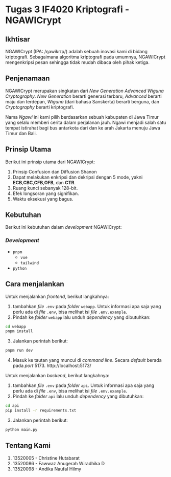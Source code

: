 # Tugas 3 IF4020 Kriptografi - NGAWICrypt

## Ikhtisar
NGAWICrypt (IPA: /ŋawikrɪp/) adalah sebuah inovasi kami di bidang kriptografi. Sebagaimana algoritma kriptografi pada umumnya, NGAWICrypt mengenkripsi pesan sehingga tidak mudah dibaca oleh pihak ketiga. 

## Penjenamaan
NGAWICrypt merupakan singkatan dari *New Generation Advanced Wiguna Cryptography*. *New Generation* berarti generasi terbaru, *Advanced* berarti maju dan terdepan, *Wiguna* (dari bahasa Sanskerta) berarti berguna, dan *Cryptography* berarti kriptografi.

Nama *Ngawi* ini kami pilih berdasarkan sebuah kabupaten di Jawa Timur yang selalu memberi cerita dalam perjalanan jauh. Ngawi menjadi salah satu tempat istirahat bagi bus antarkota dari dan ke arah Jakarta menuju Jawa Timur dan Bali.

## Prinsip Utama
Berikut ini prinsip utama dari NGAWICrypt:

1. Prinsip Confusion dan Diffusion Shanon
2. Dapat melakukan enkripsi dan dekripsi dengan 5 mode, yakni **ECB**,**CBC**,**CFB**,**OFB**, dan **CTR**.
3. Ruang kunci sebanyak 128-bit.
4. Efek longsoran yang signifikan.
5. Waktu eksekusi yang bagus.

## Kebutuhan
Berikut ini kebutuhan dalam *development* NGAWICrypt:
### *Development*
- `pnpm`
  - `vue`
  - `tailwind`
- `python`

## Cara menjalankan
Untuk menjalankan _frontend_, berikut langkahnya:
1. tambahkan _file_ `.env` pada _folder_ `webapp`. Untuk informasi apa saja yang perlu ada di _file_ `.env`, bisa melihat isi _file_ `.env.example`.
2. Pindah ke _folder_ `webapp` lalu unduh _dependency_ yang dibutuhkan:
```sh
cd webapp
pnpm install
```
3. Jalankan perintah berikut:
```sh
pnpm run dev
```
4. Masuk ke tautan yang muncul di _command line_. Secara _default_ berada pada _port_ 5173.
http://localhost:5173/

Untuk menjalankan _backend_, berikut langkahnya:
1. tambahkan _file_ `.env` pada _folder_ `api`. Untuk informasi apa saja yang perlu ada di _file_ `.env`, bisa melihat isi _file_ `.env.example`.
2. Pindah ke _folder_ `api` lalu unduh _dependency_ yang dibutuhkan:
```sh
cd api
pip install -r requirements.txt
```
3. Jalankan perintah berikut:
```sh
python main.py
```

## Tentang Kami

1. 13520005 - Christine Hutabarat
2. 13520086 - Fawwaz Anugerah Wiradhika D
3. 13520098 - Andika Naufal Hilmy
